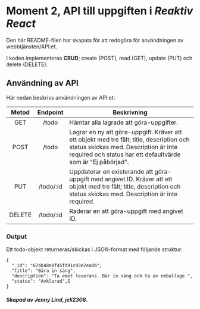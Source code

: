 # Moment 2, API till uppgiften i _Reaktiv React_
Den här README-filen har skapats för att redogöra för användningen av webbtjänsten/API:et.

I koden implementeras **CRUD**; create (POST), read (GET), update (PUT) och delete (DELETE). 

## Användning av API

Här nedan beskrivs användningen av API:et:

| **Metod** | **Endpoint** | **Beskrivning**                                                                                                                                   |
|:---------:|:------------:|---------------------------------------------------------------------------------------------------------------------------------------------------|
| GET       | /todo        | Hämtar alla lagrade att göra-uppgifter.                                                                                                        |
| POST      | /todo        | Lagrar en ny att göra-uppgift. Kräver att ett objekt med tre fält; title, description och status skickas med. Description är inte required och status har ett defaultvärde som är "Ej påbörjad".                          |
| PUT       | /todo/:id    | Uppdaterar en existerande att göra-uppgift med angivet ID. Kräver att ett objekt med tre fält; title, description och status skickas med. Description är inte required. |
| DELETE    | /todo/:id    | Raderar en att göra-uppgift med angivet ID.                                                                                                                  |

### Output

Ett todo-objekt returneras/skickas i JSON-format med följande struktur:
```
{
  "_id": "67ab48e0f45fd91c93e2ea0b",
  "title": "Bära in säng",
  "description": "Ta emot leverans. Bär in säng och ta av emballage.",
  "status": "Avklarad",S
}
```

#### _Skapad av Jenny Lind, jeli2308_.